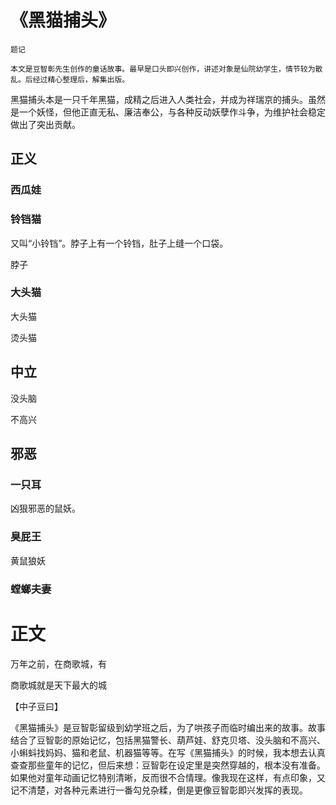 # 《黑猫捕头》

	题记
	
	本文是豆智彰先生创作的童话故事。最早是口头即兴创作，讲述对象是仙院幼学生，情节较为散乱。后经过精心整理后，解集出版。
	
黑猫捕头本是一只千年黑猫，成精之后进入人类社会，并成为祥瑞京的捕头。虽然是一个妖怪，但他正直无私、廉洁奉公，与各种反动妖孽作斗争，为维护社会稳定做出了突出贡献。



## 正义

### 西瓜娃



### 铃铛猫

又叫“小铃铛”。脖子上有一个铃铛，肚子上缝一个口袋。

脖子

### 大头猫



大头猫

烫头猫

## 中立

没头脑

不高兴

## 





## 邪恶

### 一只耳

凶狠邪恶的鼠妖。

### 臭屁王

黄鼠狼妖

### 螳螂夫妻

# 正文

万年之前，在商歌城，有

商歌城就是天下最大的城



【中子豆曰】

《黑猫捕头》是豆智彰留级到幼学班之后，为了哄孩子而临时编出来的故事。故事结合了豆智彰的原始记忆，包括黑猫警长、葫芦娃、舒克贝塔、没头脑和不高兴、小蝌蚪找妈妈、猫和老鼠、机器猫等等。在写《黑猫捕头》的时候，我本想去认真查查那些童年的记忆，但后来想：豆智彰在设定里是突然穿越的，根本没有准备。如果他对童年动画记忆特别清晰，反而很不合情理。像我现在这样，有点印象，又记不清楚，对各种元素进行一番勾兑杂糅，倒是更像豆智彰即兴发挥的表现。